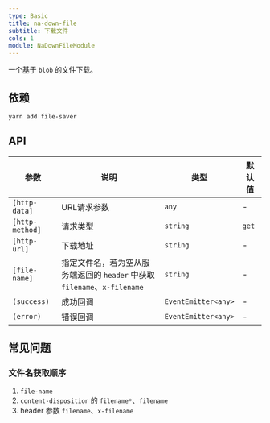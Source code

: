 ```yaml
---
type: Basic
title: na-down-file
subtitle: 下载文件
cols: 1
module: NaDownFileModule
---
```


一个基于 `blob` 的文件下载。

## 依赖

```
yarn add file-saver
```

## API

参数 | 说明 | 类型 | 默认值
----|------|-----|------
`[http-data]` | URL请求参数 | `any` | -
`[http-method]` | 请求类型 | `string` | `get`
`[http-url]` | 下载地址 | `string` | -
`[file-name]` | 指定文件名，若为空从服务端返回的 `header` 中获取 `filename`、`x-filename` | `string` | -
`(success)` | 成功回调 | `EventEmitter<any>` | -
`(error)` | 错误回调 | `EventEmitter<any>` | -

## 常见问题

### 文件名获取顺序

1. `file-name`
2. `content-disposition` 的 `filename*`、`filename`
3. header 参数 `filename`、`x-filename`
